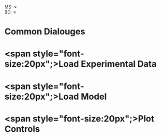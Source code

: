 <br>
MS: &#x2717;
<br>
BD: &#x2717;

# Common Dialouges

# <span style="font-size:20px";>Load Experimental Data</span>

# <span style="font-size:20px";>Load Model</span>

# <span style="font-size:20px";>Plot Controls</span>

